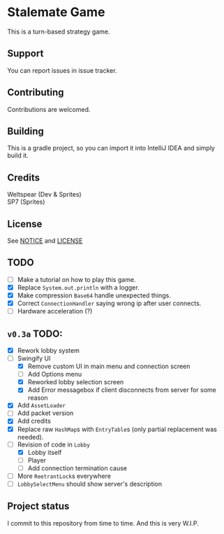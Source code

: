 # Stalemate Game
This is a turn-based strategy game.

## Support
You can report issues in issue tracker.

## Contributing
Contributions are welcomed.

## Building
This is a gradle project, so you can import it into IntelliJ IDEA and simply build it.

## Credits
Weltspear (Dev & Sprites)\
SP7 (Sprites)

## License
See [NOTICE](NOTICE.md) and [LICENSE](LICENSE)

## TODO
- [ ] Make a tutorial on how to play this game.
- [x] Replace `System.out.println` with a logger.
- [x] Make compression `Base64` handle unexpected things.
- [x] Correct `ConnectionHandler` saying wrong ip after user connects.
- [ ] Hardware acceleration (?)
## `v0.3a` TODO:
- [x] Rework lobby system
- [ ] Swingify UI
  - [x] Remove custom UI in main menu and connection screen
  - [ ] Add Options menu
  - [x] Reworked lobby selection screen
  - [x] Add Error messagebox if client disconnects from server for some reason
- [x] Add `AssetLoader`
- [ ] Add packet version
- [x] Add credits
- [x] Replace raw `HashMap`s with `EntryTable`s (only partial replacement was needed).
- [ ] Revision of code in `Lobby`
  - [x] Lobby itself
  - [ ] Player
  - [ ] Add connection termination cause
- [ ] More `ReetrantLock`s everywhere
- [ ] `LobbySelectMenu` should show server's description

## Project status
I commit to this repository from time to time. And this is very W.I.P.

